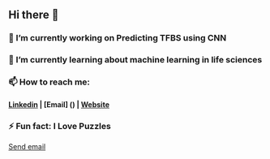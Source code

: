 ## Hi there 👋

### 🔭 I’m currently working on Predicting TFBS using CNN
### 🌱 I’m currently learning about machine learning in life sciences
### 📫 How to reach me: 
#### [Linkedin](https://www.linkedin.com/in/neda-esfehani/) | [Email] () | [Website]()
### ⚡ Fun fact: I Love Puzzles

<a href="mailto:neda.esfehani@gmail.com">Send email</a>
